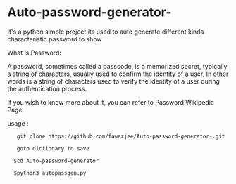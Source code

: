 # Auto-password-generator-

It's a python simple project its used to auto generate different kinda characteristic password to show 




What is Password:

A password, sometimes called a passcode, is a memorized secret, typically a string of characters, usually used to confirm the identity of a user, In other words is a string of characters used to verify the identity of a user during the authentication process.



If you wish to know more about it, you can refer to Password Wikipedia Page.


usage : 
       
       git clone https://github.com/fawazjee/Auto-password-generator-.git
       
       goto dictionary to save
      
      $cd Auto-password-generator
      
      $python3 autopassgen.py
       
       
     
